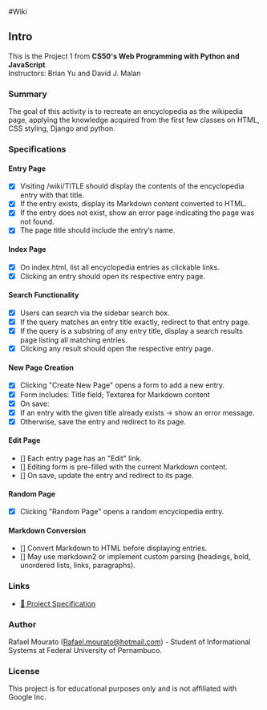 #Wiki

## Intro

This is the Project 1 from **CS50's Web Programming with Python and JavaScript**.  
Instructors: Brian Yu and David J. Malan

### Summary

The goal of this activity is to recreate an encyclopedia as the wikipedia page, applying the knowledge acquired from the first few classes on HTML, CSS styling, Django and python.

### Specifications

#### Entry Page
- [x] Visiting /wiki/TITLE should display the contents of the encyclopedia entry with that title.
- [x] If the entry exists, display its Markdown content converted to HTML.
- [x] If the entry does not exist, show an error page indicating the page was not found.
- [x] The page title should include the entry’s name.
#### Index Page
- [x] On index.html, list all encyclopedia entries as clickable links.
- [x] Clicking an entry should open its respective entry page.
#### Search Functionality
- [x] Users can search via the sidebar search box.
- [x] If the query matches an entry title exactly, redirect to that entry page.
- [x] If the query is a substring of any entry title, display a search results page listing all matching entries.
- [x] Clicking any result should open the respective entry page.
#### New Page Creation
- [x] Clicking "Create New Page" opens a form to add a new entry.
- [x] Form includes: Title field; Textarea for Markdown content
- [x] On save: 
- [x] If an entry with the given title already exists → show an error message.
- [x] Otherwise, save the entry and redirect to its page.
#### Edit Page
- [] Each entry page has an "Edit" link.
- [] Editing form is pre-filled with the current Markdown content.
- [] On save, update the entry and redirect to its page.
#### Random Page
- [x] Clicking "Random Page" opens a random encyclopedia entry.
#### Markdown Conversion
- [] Convert Markdown to HTML before displaying entries.
- [] May use markdown2 or implement custom parsing (headings, bold, unordered lists, links, paragraphs).
### Links

- [🔗 Project Specification](https://cs50.harvard.edu/web/projects/1/wiki/)  


### Author
Rafael Mourato (Rafael.mourato@hotmail.com) - Student of Informational Systems at Federal University of Pernambuco.

### License
This project is for educational purposes only and is not affiliated with Google Inc.
